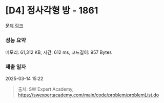 # [D4] 정사각형 방 - 1861 

[문제 링크](https://swexpertacademy.com/main/code/problem/problemDetail.do?contestProbId=AV5LtJYKDzsDFAXc) 

### 성능 요약

메모리: 61,312 KB, 시간: 612 ms, 코드길이: 957 Bytes

### 제출 일자

2025-03-14 15:22



> 출처: SW Expert Academy, https://swexpertacademy.com/main/code/problem/problemList.do